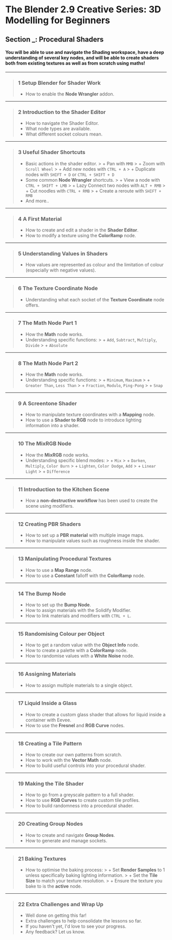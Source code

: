 # The Blender 2.9 Creative Series: 3D Modelling for Beginners

## Section _: Procedural Shaders

#### You will be able to use and navigate the Shading workspace, have a deep understanding of several key nodes, and will be able to create shaders both from existing textures as well as from scratch using maths!
---
>### 1 Setup Blender for Shader Work
>+ How to enable the **Node Wrangler** addon.
---
>### 2 Introduction to the Shader Editor
>+ How to navigate the Shader Editor.
>+ What node types are available.
>+ What different socket colours mean.
---
>### 3 Useful Shader Shortcuts
>+ Basic actions in the shader editor.
	>	+ Pan with `MMB`
	>	+ Zoom with `Scroll Wheel`
	>	+ Add new nodes with `CTRL + A`
	>	+ Duplicate nodes with `SHIFT + D` or `CTRL + SHIFT + D`
>+ Some common **Node Wrangler** shortcuts.
	>	+ View a node with `CTRL + SHIFT + LMB`
	>	+ Lazy Connect two nodes with `ALT + RMB`
	>	+ Cut noodles with `CTRL + RMB`
	>	+ Create a reroute with `SHIFT + RMB` 
> + And more..
---
>### 4 A First Material
>+ How to create and edit a shader in the **Shader Editor**.
>+ How to modify a texture using the **ColorRamp** node.
---
>### 5 Understanding Values in Shaders
>+ How values are represented as colour and the limitation of colour (especially with negative values).
---
>### 6 The Texture Coordinate Node
>+ Understanding what each socket of the **Texture Coordinate** node offers.
---
>### 7 The Math Node Part 1
>+ How the **Math** node works.
>+ Understanding specific functions:
	>	+ `Add`, `Subtract`, `Multiply`, `Divide`
	>	+ `Absolute`
---
>### 8 The Math Node Part 2
>+ How the **Math** node works.
>+ Understanding specific functions:
	>	+ `Minimum`, `Maximum`
	>	+ `Greater Than`, `Less Than`
	>	+ `Fraction`, `Modulo`, `Ping-Pong`
	>	+ `Snap`
---
>### 9 A Screentone Shader
>+ How to manipulate texture coordinates with a **Mapping** node.
>+ How to use a **Shader to RGB** node to introduce lighting information into a shader.
---
>### 10 The MixRGB Node
>+ How the **MixRGB** node works.
>+ Understanding specific blend modes:
	>	+ `Mix`
	>	+	`Darken`, `Multiply`, `Color Burn`
	>	+ `Lighten`, `Color Dodge`, `Add`
	>	+ `Linear Light`
	>	+ `Difference`
---
>### 11 Introduction to the Kitchen Scene
>+ How a **non-destructive workflow** has been used to create the scene using modifiers.
---
>### 12 Creating PBR Shaders
>+ How to set up a **PBR material** with multiple image maps.
>+ How to manipulate values such as roughness inside the shader.
---
>### 13 Manipulating Procedural Textures
>+ How to use a **Map Range** node.
>+ How to use a **Constant** falloff with the **ColorRamp** node.
---
>### 14 The Bump Node
>+ How to set up the **Bump Node**.
>+ How to assign materials with the Solidify Modifier.
>+ How to link materials and modifiers with `CTRL + L`.
---
>### 15 Randomising Colour per Object
>+ How to get a random value with the **Object Info** node.
>+ How to create a palette with a **ColorRamp** node.
>+ How to randomise values with a **White Noise** node.
---
>### 16 Assigning Materials
>+ How to assign multiple materials to a single object.
---
>### 17 Liquid Inside a Glass
>+ How to create a custom glass shader that allows for liquid inside a container with Eevee.
>+ How to use the **Fresnel** and **RGB Curve** nodes.
---
>### 18 Creating a Tile Pattern
>+ How to create our own patterns from scratch.
>+ How to work with the **Vector Math** node.
>+ How to build useful controls into your procedural shader.
---
>### 19 Making the Tile Shader
>+ How to go from a greyscale pattern to a full shader.
>+ How to use **RGB Curves** to create custom tile profiles.
>+ How to build randomness into a procedural shader.
---
>### 20 Creating Group Nodes
>+ How to create and navigate **Group Nodes**.
>+ How to generate and manage sockets.
---
>### 21 Baking Textures
>+ How to optimise the baking process:
	>	+ Set **Render Samples** to 1 unless specifically baking lighting information.
	>	+ Set the **Tile Size** to match your texture resolution.
	>	+ Ensure the texture you bake to is the **active** node.
---
>### 22 Extra Challenges and Wrap Up
>+ Well done on getting this far!
>+ Extra challenges to help consolidate the lessons so far.
>+ If you haven't yet, I'd love to see your progress.
>+ Any feedback? Let us know.